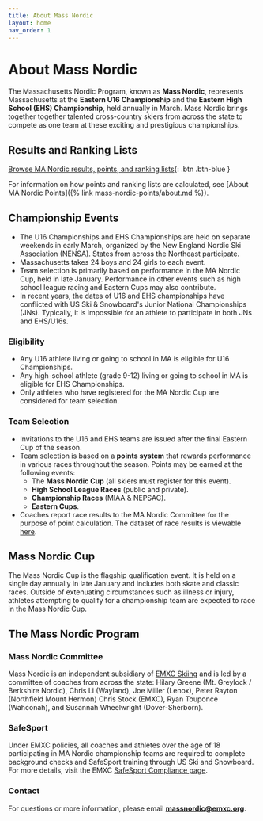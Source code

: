 ```yaml
---
title: About Mass Nordic
layout: home
nav_order: 1
---
```


# About Mass Nordic

The Massachusetts Nordic Program, known as **Mass Nordic**, represents Massachusetts at the **Eastern U16 Championship** and the **Eastern High School (EHS) Championship**, held annually in March. Mass Nordic brings together together talented cross-country skiers from across the state to compete as one team at these exciting and prestigious championships.

## Results and Ranking Lists

[Browse MA Nordic results, points, and ranking lists](https://bit.ly/mass-nordic-results){: .btn .btn-blue }

For information on how points and ranking lists are calculated, see [About MA Nordic Points]({% link mass-nordic-points/about.md %}).

## Championship Events

- The U16 Championships and EHS Championships are held on separate weekends in early March, organized by the New England Nordic Ski Association (NENSA). States from across the Northeast participate.
- Massachusetts takes 24 boys and 24 girls to each event.
- Team selection is primarily based on performance in the MA Nordic Cup, held in late January. Performance in other events such as high school league racing and Eastern Cups may also contribute.
- In recent years, the dates of U16 and EHS championships have conflicted with US Ski & Snowboard's Junior National Championships (JNs). Typically, it is impossible for an athlete to participate in both JNs and EHS/U16s.

### Eligibility
- Any U16 athlete living or going to school in MA is eligible for U16 Championships.
- Any high-school athlete (grade 9-12) living or going to school in MA is eligible for EHS Championships.
-  Only athletes who have registered for the MA Nordic Cup are considered for team selection.

### Team Selection

- Invitations to the U16 and EHS teams are issued after the final Eastern Cup of the season.
- Team selection is based on a **points system** that rewards performance in various races throughout the season. Points may be earned at the following events:
    - The **Mass Nordic Cup** (all skiers must register for this event).
    - **High School League Races** (public and private).
    - **Championship Races** (MIAA & NEPSAC).
    - **Eastern Cups**.
- Coaches report race results to the MA Nordic Committee for the purpose of point calculation. The dataset of race results is viewable [here](https://app.hex.tech/70f48122-c26b-4657-9a9c-f117cb78c48a/app/61a8b3dd-f74a-4b84-bee3-2041395ea866/latest).


## Mass Nordic Cup

The Mass Nordic Cup is the flagship qualification event. It is held on a single day annually in late January and includes both skate and classic races. Outside of extenuating circumstances such as illness or injury, athletes attempting to qualify for a championship team are expected to race in the Mass Nordic Cup.

## The Mass Nordic Program

### Mass Nordic Committee

Mass Nordic is an independent subsidiary of [EMXC Skiing](https://emxc.org) and is led by a committee of coaches from across the state: Hilary Greene (Mt. Greylock / Berkshire Nordic), Chris Li (Wayland), Joe Miller (Lenox), Peter Rayton (Northfield Mount Hermon) Chris Stock (EMXC), Ryan Touponce (Wahconah), and Susannah Wheelwright (Dover-Sherborn).

### SafeSport
Under EMXC policies, all coaches and athletes over the age of 18 participating in MA Nordic championship teams are required to complete background checks and SafeSport training through US Ski and Snowboard. For more details, visit the EMXC [SafeSport Compliance page](https://emxc.org/resources/safesport-compliance).

### Contact 

For questions or more information, please email **[massnordic@emxc.org](mailto:massnordic@emxc.org)**.